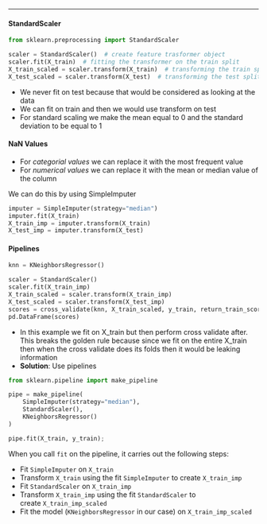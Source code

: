 ***
#### StandardScaler
```python
from sklearn.preprocessing import StandardScaler

scaler = StandardScaler()  # create feature trasformer object
scaler.fit(X_train)  # fitting the transformer on the train split
X_train_scaled = scaler.transform(X_train)  # transforming the train split
X_test_scaled = scaler.transform(X_test)  # transforming the test split
```
* We never fit on test because that would be considered as looking at the data
* We can fit on train and then we would use transform on test
* For standard scaling we make the mean equal to 0 and the standard deviation to be equal to 1

#### NaN Values
* For *categorial values* we can replace it with the most frequent value
* For *numerical values* we can replace it with the mean or median value of the column

We can do this by using SimpleImputer
```python
imputer = SimpleImputer(strategy="median")
imputer.fit(X_train)
X_train_imp = imputer.transform(X_train)
X_test_imp = imputer.transform(X_test)
```


#### Pipelines
```Python
knn = KNeighborsRegressor()

scaler = StandardScaler()
scaler.fit(X_train_imp)
X_train_scaled = scaler.transform(X_train_imp)
X_test_scaled = scaler.transform(X_test_imp)
scores = cross_validate(knn, X_train_scaled, y_train, return_train_score=True)
pd.DataFrame(scores)
```
* In this example we fit on X_train but then perform cross validate after. This breaks the golden rule because since we fit on the entire X_train then when the cross validate does its folds then it would be leaking information
* **Solution**: Use pipelines


```python
from sklearn.pipeline import make_pipeline

pipe = make_pipeline(
    SimpleImputer(strategy="median"), 
    StandardScaler(), 
    KNeighborsRegressor()
)

pipe.fit(X_train, y_train);
```

When you call `fit` on the pipeline, it carries out the following steps:

- Fit `SimpleImputer` on `X_train`
- Transform `X_train` using the fit `SimpleImputer` to create `X_train_imp`
- Fit `StandardScaler` on `X_train_imp`
- Transform `X_train_imp` using the fit `StandardScaler` to create `X_train_imp_scaled`
- Fit the model (`KNeighborsRegressor` in our case) on `X_train_imp_scaled`